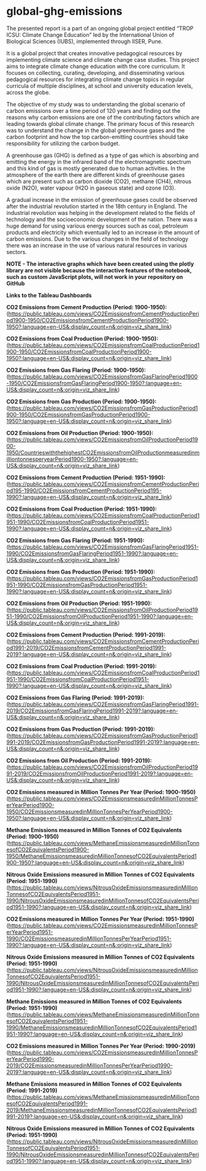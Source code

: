 # global-ghg-emissions

The presented report is a part of an ongoing global project entitled “TROP ICSU: Climate Change Education” led by the International Union of Biological Sciences (IUBS), implemented through IISER, Pune. 

It is a global project that creates innovative pedagogical resources by implementing climate science and climate change case studies. This project aims to integrate climate change education with the core curriculum. It focuses on collecting, curating, developing, and disseminating various pedagogical resources for integrating climate change topics in regular curricula of multiple disciplines, at school and university education levels, across the globe.

The objective of my study was to understanding the global scenario of carbon emissions over a time period of 120 years and finding out the reasons why carbon emissions are one of the contributing factors which are leading towards global climate change. The primary focus of this research was to understand the change in the global greenhouse gases and the carbon footprint and how the top carbon-emitting countries should take responsibility for utilizing the carbon budget.

A greenhouse gas (GHG) is defined as a type of gas which is absorbing and emitting the energy in the infrared band of the electromagnetic spectrum and this kind of gas is mostly generated due to human activities. In the atmosphere of the earth there are different kinds of greenhouse gases which are present such as carbon dioxide (CO2), methane (CH4), nitrous oxide (N2O), water vapour (H2O in gaseous state) and ozone (O3).

A gradual increase in the emission of greenhouse gases could be observed after the industrial revolution started in the 18th century in England. The industrial revolution was helping in the development related to the fields of technology and the socioeconomic development of the nation. There was a huge demand for using various energy sources such as coal, petroleum products and electricity which eventually led to an increase in the amount of carbon emissions. Due to the various changes in the field of technology there was an increase in the use of various natural resources in various sectors.

**NOTE - The interactive graphs which have been created using the plotly library are not visible because the interactive features of the notebook, such as custom JavaScript plots, will not work in your repository on GitHub**

**Links to the Tableau Dashboards**

**CO2 Emissions from Cement Production (Period: 1900-1950):** (https://public.tableau.com/views/CO2EmissionsfromCementProductionPeriod1900-1950/CO2EmissionsfromCementProductionPeriod1900-1950?:language=en-US&:display_count=n&:origin=viz_share_link)

**CO2 Emissions from Coal Production (Period: 1900-1950):** (https://public.tableau.com/views/CO2EmissionsfromCoalProductionPeriod1900-1950/CO2EmissionsfromCoalProductionPeriod1900-1950?:language=en-US&:display_count=n&:origin=viz_share_link)

**CO2 Emissions from Gas Flaring (Period: 1900-1950):** (https://public.tableau.com/views/CO2EmissionsfromGasFlaringPeriod1900-1950/CO2EmissionsfromGasFlaringPeriod1900-1950?:language=en-US&:display_count=n&:origin=viz_share_link)

**CO2 Emissions from Gas Production (Period: 1900-1950):** (https://public.tableau.com/views/CO2EmissionsfromGasProductionPeriod1900-1950/CO2EmissionsfromGasProductionPeriod1900-1950?:language=en-US&:display_count=n&:origin=viz_share_link)

**CO2 Emissions from Oil Production (Period: 1900-1950):** (https://public.tableau.com/views/CO2EmissionsfromOilProductionPeriod1900-1950/CountrieswiththehighestCO2EmissionsfromOilProductionmeasuredinmilliontonnesperyearPeriod1900-1950?:language=en-US&:display_count=n&:origin=viz_share_link)

**CO2 Emissions from Cement Production (Period: 1951-1990):** (https://public.tableau.com/views/CO2EmissionsfromCementProductionPeriod195-1990/CO2EmissionsfromCementProductionPeriod195-1990?:language=en-US&:display_count=n&:origin=viz_share_link)

**CO2 Emissions from Coal Production (Period: 1951-1990):** (https://public.tableau.com/views/CO2EmissionsfromCoalProductionPeriod1951-1990/CO2EmissionsfromCoalProductionPeriod1951-1990?:language=en-US&:display_count=n&:origin=viz_share_link)

**CO2 Emissions from Gas Flaring (Period: 1951-1990):** (https://public.tableau.com/views/CO2EmissionsfromGasFlaringPeriod1951-1990/CO2EmissionsfromGasFlaringPeriod1951-1990?:language=en-US&:display_count=n&:origin=viz_share_link)

**CO2 Emissions from Gas Production (Period: 1951-1990):** (https://public.tableau.com/views/CO2EmissionsfromGasProductionPeriod1951-1990/CO2EmissionsfromGasProductionPeriod1951-1990?:language=en-US&:display_count=n&:origin=viz_share_link)

**CO2 Emissions from Oil Production (Period: 1951-1990):** (https://public.tableau.com/views/CO2EmissionsfromOilProductionPeriod1951-1990/CO2EmissionsfromOilProductionPeriod1951-1990?:language=en-US&:display_count=n&:origin=viz_share_link)

**CO2 Emissions from Cement Production (Period: 1991-2019):** (https://public.tableau.com/views/CO2EmissionsfromCementProductionPeriod1991-2019/CO2EmissionsfromCementProductionPeriod1991-2019?:language=en-US&:display_count=n&:origin=viz_share_link)

**CO2 Emissions from Coal Production (Period: 1991-2019):** (https://public.tableau.com/views/CO2EmissionsfromCoalProductionPeriod1951-1990/CO2EmissionsfromCoalProductionPeriod1951-1990?:language=en-US&:display_count=n&:origin=viz_share_link)

**CO2 Emissions from Gas Flaring (Period: 1991-2019):** (https://public.tableau.com/views/CO2EmissionsfromGasFlaringPeriod1991-2019/CO2EmissionsfromGasFlaringPeriod1991-2019?:language=en-US&:display_count=n&:origin=viz_share_link)

**CO2 Emissions from Gas Production (Period: 1991-2019):** (https://public.tableau.com/views/CO2EmissionsfromGasProductionPeriod1991-2019/CO2EmissionsfromGasProductionPeriod1991-2019?:language=en-US&:display_count=n&:origin=viz_share_link)

**CO2 Emissions from Oil Production (Period: 1991-2019):** (https://public.tableau.com/views/CO2EmissionsfromOilProductionPeriod1991-2019/CO2EmissionsfromOilProductionPeriod1991-2019?:language=en-US&:display_count=n&:origin=viz_share_link)

**CO2 Emissions measured in Million Tonnes Per Year (Period: 1900-1950)** (https://public.tableau.com/views/CO2EmissionsmeasuredinMillionTonnesPerYearPeriod1900-1950/CO2EmissionsmeasuredinMillionTonnesPerYearPeriod1900-1950?:language=en-US&:display_count=n&:origin=viz_share_link)

**Methane Emissions measured in Million Tonnes of CO2 Equivalents (Period: 1900-1950)** (https://public.tableau.com/views/MethaneEmissionsmeasuredinMillionTonnesofCO2EquivalentsPeriod1900-1950/MethaneEmissionsmeasuredinMillionTonnesofCO2EquivalentsPeriod1900-1950?:language=en-US&:display_count=n&:origin=viz_share_link)

**Nitrous Oxide Emissions measured in Million Tonnes of CO2 Equivalents (Period: 1951-1990)** (https://public.tableau.com/views/NitrousOxideEmissionsmeasuredinMillionTonnesofCO2EquivalentsPeriod1951-1990/NitrousOxideEmissionsmeasuredinMillionTonnesofCO2EquivalentsPeriod1951-1990?:language=en-US&:display_count=n&:origin=viz_share_link)

**CO2 Emissions measured in Million Tonnes Per Year (Period: 1951-1990)** (https://public.tableau.com/views/CO2EmissionsmeasuredinMillionTonnesPerYearPeriod1951-1990/CO2EmissionsmeasuredinMillionTonnesPerYearPeriod1951-1990?:language=en-US&:display_count=n&:origin=viz_share_link)

**Nitrous Oxide Emissions measured in Million Tonnes of CO2 Equivalents (Period: 1951-1990)** (https://public.tableau.com/views/NitrousOxideEmissionsmeasuredinMillionTonnesofCO2EquivalentsPeriod1951-1990/NitrousOxideEmissionsmeasuredinMillionTonnesofCO2EquivalentsPeriod1951-1990?:language=en-US&:display_count=n&:origin=viz_share_link)

**Methane Emissions measured in Million Tonnes of CO2 Equivalents (Period: 1951-1990)** (https://public.tableau.com/views/MethaneEmissionsmeasuredinMillionTonnesofCO2EquivalentsPeriod1951-1990/MethaneEmissionsmeasuredinMillionTonnesofCO2EquivalentsPeriod1951-1990?:language=en-US&:display_count=n&:origin=viz_share_link)

**CO2 Emissions measured in Million Tonnes Per Year (Period: 1990-2019)** (https://public.tableau.com/views/CO2EmissionsmeasuredinMillionTonnesPerYearPeriod1990-2019/CO2EmissionsmeasuredinMillionTonnesPerYearPeriod1990-2019?:language=en-US&:display_count=n&:origin=viz_share_link)

**Methane Emissions measured in Million Tonnes of CO2 Equivalents (Period: 1991-2019)** (https://public.tableau.com/views/MethaneEmissionsmeasuredinMillionTonnesofCO2EquivalentsPeriod1991-2019/MethaneEmissionsmeasuredinMillionTonnesofCO2EquivalentsPeriod1991-2019?:language=en-US&:display_count=n&:origin=viz_share_link)

**Nitrous Oxide Emissions measured in Million Tonnes of CO2 Equivalents (Period: 1951-1990)** (https://public.tableau.com/views/NitrousOxideEmissionsmeasuredinMillionTonnesofCO2EquivalentsPeriod1951-1990/NitrousOxideEmissionsmeasuredinMillionTonnesofCO2EquivalentsPeriod1951-1990?:language=en-US&:display_count=n&:origin=viz_share_link)
